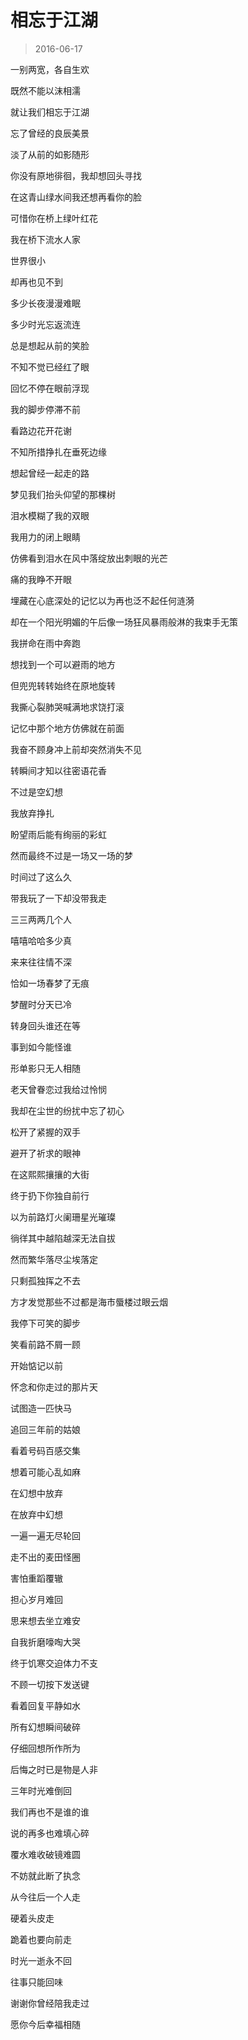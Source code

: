 # 相忘于江湖

> 2016-06-17

一别两宽，各自生欢

既然不能以沫相濡

就让我们相忘于江湖

忘了曾经的良辰美景

淡了从前的如影随形

你没有原地徘徊，我却想回头寻找

在这青山绿水间我还想再看你的脸

可惜你在桥上绿叶红花

我在桥下流水人家

世界很小

却再也见不到

 

多少长夜漫漫难眠

多少时光忘返流连

总是想起从前的笑脸

不知不觉已经红了眼

回忆不停在眼前浮现

我的脚步停滞不前

看路边花开花谢

不知所措挣扎在垂死边缘

想起曾经一起走的路

梦见我们抬头仰望的那棵树

泪水模糊了我的双眼

我用力的闭上眼睛

仿佛看到泪水在风中落绽放出刺眼的光芒

痛的我睁不开眼

埋藏在心底深处的记忆以为再也泛不起任何涟漪

却在一个阳光明媚的午后像一场狂风暴雨般淋的我束手无策

我拼命在雨中奔跑

想找到一个可以避雨的地方

但兜兜转转始终在原地旋转

我撕心裂肺哭喊满地求饶打滚

记忆中那个地方仿佛就在前面

我奋不顾身冲上前却突然消失不见

转瞬间才知以往密语花香

不过是空幻想

我放弃挣扎

盼望雨后能有绚丽的彩虹

然而最终不过是一场又一场的梦

 

时间过了这么久

带我玩了一下却没带我走

三三两两几个人

嘻嘻哈哈多少真

来来往往情不深

恰如一场春梦了无痕

梦醒时分天已冷

转身回头谁还在等

 

事到如今能怪谁

形单影只无人相随

老天曾眷恋过我给过怜悯

我却在尘世的纷扰中忘了初心

松开了紧握的双手

避开了祈求的眼神

在这熙熙攘攘的大街

终于扔下你独自前行

以为前路灯火阑珊星光璀璨

徜徉其中越陷越深无法自拔

然而繁华落尽尘埃落定

只剩孤独挥之不去

方才发觉那些不过都是海市蜃楼过眼云烟

 

我停下可笑的脚步

笑看前路不屑一顾

开始惦记以前

怀念和你走过的那片天

试图造一匹快马

追回三年前的姑娘

看着号码百感交集

想着可能心乱如麻

在幻想中放弃

在放弃中幻想

一遍一遍无尽轮回

走不出的麦田怪圈

害怕重蹈覆辙

担心岁月难回

思来想去坐立难安

自我折磨嚎啕大哭

终于饥寒交迫体力不支

不顾一切按下发送键

看着回复平静如水

所有幻想瞬间破碎

 

仔细回想所作所为

后悔之时已是物是人非

三年时光难倒回

我们再也不是谁的谁

说的再多也难填心碎

覆水难收破镜难圆

不妨就此断了执念

 

从今往后一个人走

硬着头皮走

跪着也要向前走

 

时光一逝永不回

往事只能回味

谢谢你曾经陪我走过

愿你今后幸福相随